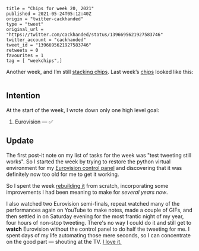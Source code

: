 ```
title = "Chips for week 20, 2021"
published = 2021-05-24T05:12:40Z
origin = "twitter-cackhanded"
type = "tweet"
original_url = "https://twitter.com/cackhanded/status/1396695621927583746"
twitter_account = "cackhanded"
tweet_id = "1396695621927583746"
retweets = 0
favourites = 1
tag = [ "weekchips",]
```

Another week, and I’m still [stacking chips][chips]. Last week’s
[chips][markers] looked like this:

[chips]: /2020/06/19/my-week-in-poker-chips
[markers]: /2020/08/22/my-weekchips-markers

<p class='image'><img src='https://mnf.m17s.net/2021/05/24/E2IPQd8XoAEk3Ob.jpg' alt=''></p>

## Intention

At the start of the week, I wrote down only one high level goal:

1. Eurovision — ✅


## Update

The first post-it note on my list of tasks for the week was "test tweeting
still works". So I started the week by trying to restore the python virtual
environment for my [Eurovision control panel][eurodrink] and discovering
that it was definitely now too old for me to get it working.

So I spent the week [rebuilding it][rebuild] from scratch, incorporating
some improvements I had been meaning to make for *several years now*.

I also watched two Eurovision semi-finals, repeat watched many of the
performances again on YouTube to make notes, made a couple of GIFs, and then
settled in on Saturday evening for the most frantic night of my year, four
hours of non-stop tweeting. There's no way I could do it and still get to
**watch** Eurovision without the control panel to do half the tweeting for me.
I spent days of my life automating those mere seconds, so I can concentrate
on the good part — shouting at the TV. [I love it.][jjdd]


[eurodrink]: https://github.com/norm/eurodrink
[jjdd]: https://twitter.com/eurovisiondrink/status/1396220834482634754
[rebuild]: https://github.com/norm/eurodrink/compare/00142ac...7351b9c
